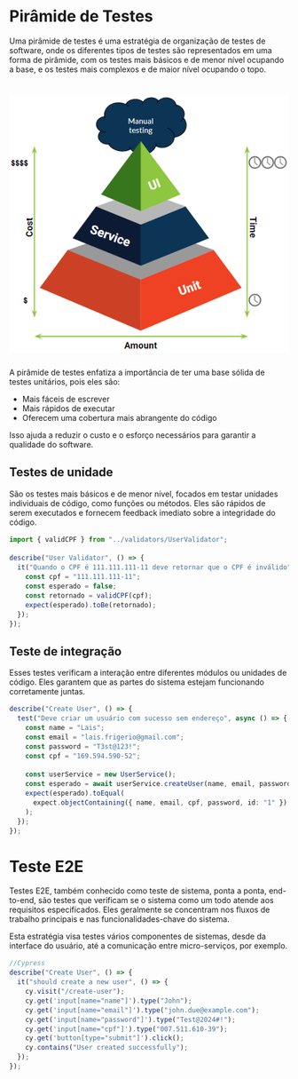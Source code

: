# Pirâmide de Testes

Uma pirâmide de testes é uma estratégia de organização de testes de software, onde os diferentes tipos de testes são representados em uma forma de pirâmide, com os testes mais básicos e de menor nível ocupando a base, e os testes mais complexos e de maior nível ocupando o topo.

<h1>
  <img src="../assets/piramide-de-testes.png" alt="Pirâmide de testes" width="554" heigh="510">
</h1>

A pirâmide de testes enfatiza a importância de ter uma base sólida de testes unitários, pois eles são:

- Mais fáceis de escrever
- Mais rápidos de executar
- Oferecem uma cobertura mais abrangente do código

Isso ajuda a reduzir o custo e o esforço necessários para garantir a qualidade do software.

## Testes de unidade

São os testes mais básicos e de menor nível, focados em testar unidades individuais de código, como funções ou métodos. Eles são rápidos de serem executados e fornecem feedback imediato sobre a integridade do código.

```ts
import { validCPF } from "../validators/UserValidator";

describe("User Validator", () => {
  it("Quando o CPF é 111.111.111-11 deve retornar que o CPF é inválido", () => {
    const cpf = "111.111.111-11";
    const esperado = false;
    const retornado = validCPF(cpf);
    expect(esperado).toBe(retornado);
  });
});
```

## Teste de integração

Esses testes verificam a interação entre diferentes módulos ou unidades de código. Eles garantem que as partes do sistema estejam funcionando corretamente juntas.

```ts
describe("Create User", () => {
  test("Deve criar um usuário com sucesso sem endereço", async () => {
    const name = "Lais";
    const email = "lais.frigerio@gmail.com";
    const password = "T3st@123!";
    const cpf = "169.594.590-52";

    const userService = new UserService();
    const esperado = await userService.createUser(name, email, password, cpf);
    expect(esperado).toEqual(
      expect.objectContaining({ name, email, cpf, password, id: "1" })
    );
  });
});
```

# Teste E2E

Testes E2E, também conhecido como teste de sistema, ponta a ponta, end-to-end, são testes que verificam se o sistema como um todo atende aos requisitos especificados. Eles geralmente se concentram nos fluxos de trabalho principais e nas funcionalidades-chave do sistema.

Esta estratégia visa testes vários componentes de sistemas, desde da interface do usuário, até a comunicação entre micro-serviços, por exemplo.

```ts
//Cypress
describe("Create User", () => {
  it("should create a new user", () => {
    cy.visit("/create-user");
    cy.get('input[name="name"]').type("John");
    cy.get('input[name="email"]').type("john.due@example.com");
    cy.get('input[name="password"]').type("Test@2024#!");
    cy.get('input[name="cpf"]').type("007.511.610-39");
    cy.get('button[type="submit"]').click();
    cy.contains("User created successfully");
  });
});
```
